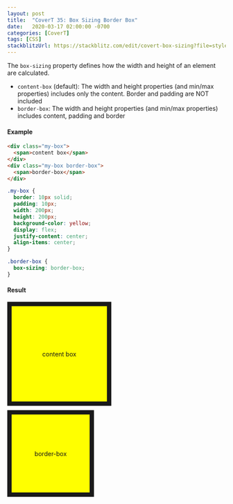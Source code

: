 ```yaml
---
layout: post
title:  "CoverT 35: Box Sizing Border Box"
date:   2020-03-17 02:00:00 -0700
categories: [CoverT]
tags: [CSS]
stackblitzUrl: https://stackblitz.com/edit/covert-box-sizing?file=style.css
---
```


The `box-sizing` property defines how the width and height of an element are calculated.

- `content-box`	(default): The width and height properties (and min/max properties) includes only the content. Border and padding are NOT included
- `border-box`:	The width and height properties (and min/max properties) includes content, padding and border

#### Example

```html
<div class="my-box">
  <span>content box</span>
</div>
<div class="my-box border-box">
  <span>border-box</span>
</div>
```

```css
.my-box {
  border: 10px solid;
  padding: 10px;
  width: 200px;
  height: 200px;
  background-color: yellow;
  display: flex;
  justify-content: center;
  align-items: center;
}

.border-box {
  box-sizing: border-box;
}
```

#### Result

<style>
.my-box {
  border: 10px solid;
  padding: 10px;
  width: 200px;
  height: 200px;
  background-color: yellow;
  display: flex;
  justify-content: center;
  align-items: center;
  margin-bottom: 10px;
  box-sizing: content-box;
}

.border-box {
  box-sizing: border-box;
}
</style>

<div class="my-box">
  <span>content box</span>
</div>
<div class="my-box border-box">
  <span>border-box</span>
</div>

